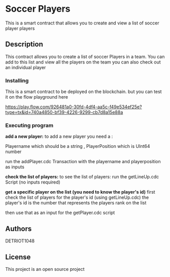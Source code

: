 # Soccer Players

This is a smart contract that allows you to create and view a list of soccer player players

## Description

This contract allows you to create a list of soccer Players in a team.
You can add to this list
and view all the players on the team
you can also check out an individual player


### Installing

This is a smart contract to be deployed on the blockchain. but you can test it on the flow playground here

https://play.flow.com/926481a0-30fd-4df4-aa5c-f49e534ef25e?type=tx&id=740a4850-bf39-4226-9299-cb7d8a15e88a

### Executing program

**add a new player:**
to add a new player you need a :

Playername which should be a string ,
PlayerPosition which is UInt64 number 

run the addPlayer.cdc Transaction with the playername and playerposition as inputs


**check the list of players:**
to see the list of players:
run the getLineUp.cdc Script (no inputs required)

**get a specific player on the list (you need to know the player's id)**
first check the list of players for the player's id (using getLineUp.cdc)
the player's id is the number that represents the players rank on the list

then use that as an input for the getPlayer.cdc script


## Authors

DETRIOT1048


## License

This project is an open source project
